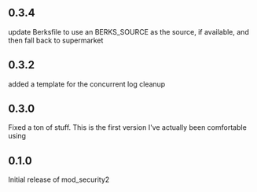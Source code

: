 0.3.4
------
update Berksfile to use an BERKS_SOURCE as the source, if available, and then fall back to supermarket

0.3.2
------
added a template for the concurrent log cleanup

0.3.0
------
Fixed a ton of stuff.  This is the first version I've actually been comfortable using

0.1.0
------

Initial release of mod_security2
